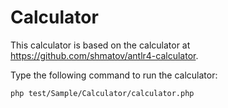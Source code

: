 # Calculator

This calculator is based on the calculator at https://github.com/shmatov/antlr4-calculator.

Type the following command to run the calculator:
```
php test/Sample/Calculator/calculator.php
```
